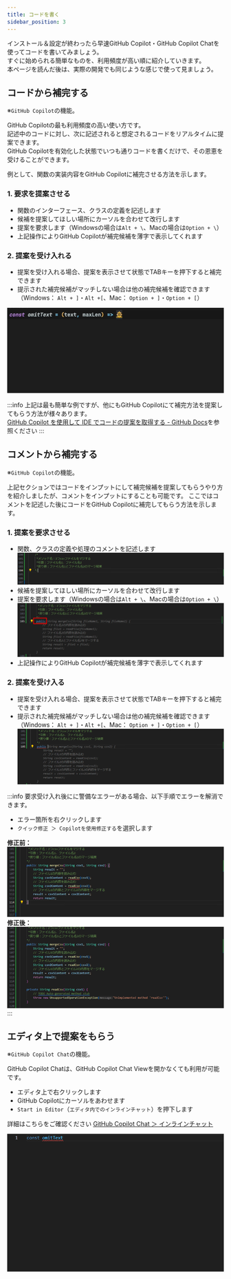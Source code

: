 ```yaml
---
title: コードを書く
sidebar_position: 3
---
```


インストール＆設定が終わったら早速GitHub Copilot・GitHub Copilot Chatを使ってコードを書いてみましょう。<br/>
すぐに始められる簡単なものを、利用頻度が高い順に紹介していきます。<br/>
本ページを読んだ後は、実際の開発でも同じような感じで使って見ましょう。

## コードから補完する

※`GitHub Copilot`の機能。

GitHub Copilotの最も利用頻度の高い使い方です。<br/>
記述中のコードに対し、次に記述されると想定されるコードをリアルタイムに提案できます。<br/>
GitHub Copilotを有効化した状態でいつも通りコードを書くだけで、その恩恵を受けることができます。<br/>

例として、関数の実装内容をGitHub Copilotに補完させる方法を示します。

### 1. 要求を提案させる

- 関数のインターフェース、クラスの定義を記述します
- 候補を提案してほしい場所にカーソルを合わせて改行します
- 提案を要求します（Windowsの場合は`Alt + \`、Macの場合は`Option + \`）
- 上記操作によりGitHub Copilotが補完候補を薄字で表示してくれます
  
### 2. 提案を受け入れる

- 提案を受け入れる場合、提案を表示させて状態でTABキーを押下すると補完できます
- 提示された補完候補がマッチしない場合は他の補完候補を確認できます（Windows： `Alt + ]`・`Alt +[`、Mac： `Option + ]`・`Option + [`）

![コード補完手順（gifアニメ）](images/code-completion.gif)

:::info
上記は最も簡単な例ですが、他にもGitHub Copilotにて補完方法を提案してもらう方法が様々あります。<br/>
[GitHub Copilot を使用して IDE でコードの提案を取得する - GitHub Docs](https://docs.github.com/ja/copilot/using-github-copilot/getting-started-with-github-copilot#seeing-your-first-suggestion)を参照ください
:::

## コメントから補完する

※`GitHub Copilot`の機能。

上記セクションではコードをインプットにして補完候補を提案してもらうやり方を紹介しましたが、コメントをインプットにすることも可能です。
ここではコメントを記述した後にコードをGitHub Copilotに補完してもらう方法を示します。

### 1. 提案を要求させる

- 関数、クラスの定義や処理のコメントを記述します
  ![コード補完元のコメント](images/code-completion_1.png)
- 候補を提案してほしい場所にカーソルを合わせて改行します
- 提案を要求します（Windowsの場合は`Alt + \`、Macの場合は`Option + \`）
  ![コード補完：提案の要求](images/code-completion_2.png)
- 上記操作によりGitHub Copilotが補完候補を薄字で表示してくれます

### 2. 提案を受け入る

- 提案を受け入れる場合、提案を表示させて状態でTABキーを押下すると補完できます
- 提示された補完候補がマッチしない場合は他の補完候補を確認できます（Windows： `Alt + ]`・`Alt +[`、Mac： `Option + ]`・`Option + [`）
  ![コード補完：他提案の確認](images/code-completion_3.png)

:::info
要求受け入れ後にに警備なエラーがある場合、以下手順でエラーを解消できます。

- エラー箇所を右クリックします
- `クイック修正 ＞ Copilotを使用修正する`を選択します

**修正前：**<br/>
![コード補完：提案受け入れ前](images/code-completion_4.png)<br/>
**修正後：**<br/>
![コード補完：提案受け入れ後](images/code-completion_5.png)
:::

## エディタ上で提案をもらう

※`GitHub Copilot Chat`の機能。

GitHub Copilot Chatは、GitHub Copilot Chat Viewを開かなくても利用が可能です。

- エディタ上で右クリックします
- GitHub Copilotにカーソルをあわせます
- `Start in Editor`（`エディタ内でのインラインチャット`）を押下します

詳細はこちらをご確認ください [GitHub Copilot Chat ＞ インラインチャット](../08_vscode-extention/02_github-copilot-chat/05_inline-chat.md)

![インラインチャットで提案をもらう手順（gifアニメ）](images/inline-chat.gif)

